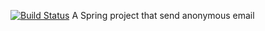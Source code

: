 [![Build Status](https://travis-ci.org/zhengye1/SpringMail.svg?branch=master)](https://travis-ci.org/zhengye1/SpringMail/)
A Spring project that send anonymous email